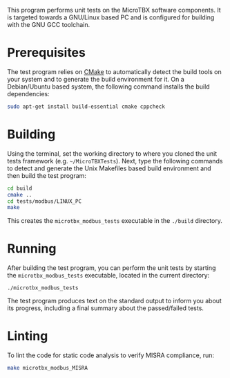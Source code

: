 This program performs unit tests on the MicroTBX software components. It is targeted towards a GNU/Linux based PC and is configured for building with the GNU GCC toolchain.

# Prerequisites

The test program relies on [CMake](https://cmake.org/) to automatically detect the build tools on your system and to generate the build environment for it. On a Debian/Ubuntu based system, the following command installs the build dependencies:

```bash
sudo apt-get install build-essential cmake cppcheck
```

# Building

Using the terminal, set the working directory to where you cloned the unit tests framework (e.g. `~/MicroTBXTests`). Next, type the following commands to detect and generate the Unix Makefiles based build environment and then build the test program:

```bash
cd build
cmake ..
cd tests/modbus/LINUX_PC
make
```

This creates the `microtbx_modbus_tests` executable in the `./build` directory. 

# Running

After building the test program, you can perform the unit tests by starting the `microtbx_modbus_tests` executable, located in the current directory:

```
./microtbx_modbus_tests
```

The test program produces text on the standard output to inform you about its progress, including a final summary about the passed/failed tests.

# Linting

To lint the code for static code analysis to verify MISRA compliance, run:

```bash
make microtbx_modbus_MISRA
```

